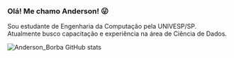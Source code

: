 
### Olá! Me chamo Anderson! 😜

Sou estudante de Engenharia da Computação pela UNIVESP/SP.
Atualmente busco capacitação e experiência na área de Ciência de Dados.

![Anderson_Borba GitHub stats](https://github-readme-stats.vercel.app/api?username=AndersonBorbaSilva&show_icons=true&theme=onedark)

